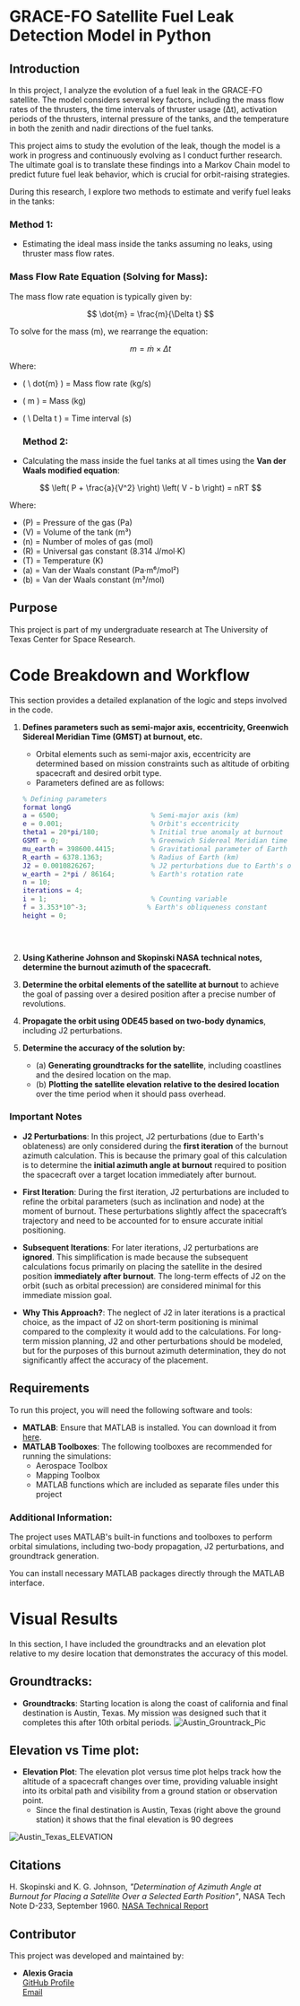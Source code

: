 # GRACE-FO Satellite Fuel Leak Detection Model in Python

## Introduction

In this project, I analyze the evolution of a fuel leak in the GRACE-FO satellite. The model considers several key factors, including the mass flow rates of the thrusters, the time intervals of thruster usage (Δt), activation periods of the thrusters, internal pressure of the tanks, and the temperature in both the zenith and nadir directions of the fuel tanks.

This project aims to study the evolution of the leak, though the model is a work in progress and continuously evolving as I conduct further research. The ultimate goal is to translate these findings into a Markov Chain model to predict future fuel leak behavior, which is crucial for orbit-raising strategies.

During this research, I explore two methods to estimate and verify fuel leaks in the tanks:

### **Method 1:**

  - Estimating the ideal mass inside the tanks assuming no leaks, using thruster mass flow rates.
### Mass Flow Rate Equation (Solving for Mass):

The mass flow rate equation is typically given by:

$$
\dot{m} = \frac{m}{\Delta t}
$$

To solve for the mass \(m\), we rearrange the equation:

$$
m = \dot{m} \times \Delta t
$$

Where:
  - \( \ dot{m} \) = Mass flow rate (kg/s)
  - \( m \) = Mass (kg)
  - \( \ Delta t \) = Time interval (s)
 

    ### **Method 2:** 

  - Calculating the mass inside the fuel tanks at all times using the **Van der Waals modified equation**:

$$
\left( P + \frac{a}{V^2} \right) \left( V - b \right) = nRT
$$

Where:
  - \(P\) = Pressure of the gas (Pa)
  - \(V\) = Volume of the tank (m³)
  - \(n\) = Number of moles of gas (mol)
  - \(R\) = Universal gas constant (8.314 J/mol·K)
  - \(T\) = Temperature (K)
  - \(a\) = Van der Waals constant (Pa·m⁶/mol²)
  - \(b\) = Van der Waals constant (m³/mol)


## Purpose

This project is part of my undergraduate research at The University of Texas Center for Space Research.








# Code Breakdown and Workflow

This section provides a detailed explanation of the logic and steps involved in the code.

1. **Defines parameters such as semi-major axis, eccentricity, Greenwich Sidereal Meridian Time (GMST) at burnout, etc.**

   - Orbital elements such as semi-major axis, eccentricity are determined based on mission constraints such as altitude of orbiting spacecraft and desired orbit type.
   - Parameters defined are as follows:

   ```MATLAB
   % Defining parameters
   format longG
   a = 6500;                       % Semi-major axis (km)
   e = 0.001;                      % Orbit's eccentricity
   theta1 = 20*pi/180;             % Initial true anomaly at burnout
   GSMT = 0;                       % Greenwich Sidereal Meridian time at burnout
   mu_earth = 398600.4415;         % Gravitational parameter of Earth (km^3/s^2)
   R_earth = 6378.1363;            % Radius of Earth (km)
   J2 = 0.0010826267;              % J2 perturbations due to Earth's obliqueness
   w_earth = 2*pi / 86164;         % Earth's rotation rate
   n = 10;
   iterations = 4;
   i = 1;                          % Counting variable
   f = 3.353*10^-3;               % Earth's obliqueness constant
   height = 0;

     
         
2. **Using Katherine Johnson and Skopinski NASA technical notes, determine the burnout azimuth of the spacecraft.**

3. **Determine the orbital elements of the satellite at burnout** to achieve the goal of passing over a desired position after a precise number of revolutions.

4. **Propagate the orbit using ODE45 based on two-body dynamics**, including J2 perturbations.

5. **Determine the accuracy of the solution by:**
   - (a) **Generating groundtracks for the satellite**, including coastlines and the desired location on the map.
   - (b) **Plotting the satellite elevation relative to the desired location** over the time period when it should pass overhead.


### Important Notes

- **J2 Perturbations**: In this project, J2 perturbations (due to Earth's oblateness) are only considered during the **first iteration** of the burnout azimuth calculation.
                        This is because the primary goal of this calculation is to determine the **initial azimuth angle at burnout** required to position the spacecraft
                        over a target location immediately after burnout.
                        
  
- **First Iteration**: During the first iteration, J2 perturbations are included to refine the orbital parameters (such as inclination and node) at the moment of burnout.
                       These perturbations slightly affect the spacecraft’s trajectory and need to be accounted for to ensure accurate initial positioning.

- **Subsequent Iterations**: For later iterations, J2 perturbations are **ignored**. This simplification is made because the subsequent calculations focus primarily on
                             placing the satellite in the desired position **immediately after burnout**. The long-term effects of J2 on the orbit (such as orbital precession)
                             are considered minimal for this immediate mission goal.

- **Why This Approach?**: The neglect of J2 in later iterations is a practical choice, as the impact of J2 on short-term positioning is minimal compared to the complexity
                          it would add to the calculations. For long-term mission planning, J2 and other perturbations should be modeled, but for the purposes of this burnout
                          azimuth determination, they do not significantly affect the accuracy of the placement.




  
## Requirements

To run this project, you will need the following software and tools:

- **MATLAB**: Ensure that MATLAB is installed. You can download it from [here](https://www.mathworks.com/products/matlab.html).
- **MATLAB Toolboxes**: The following toolboxes are recommended for running the simulations:
  - Aerospace Toolbox
  - Mapping Toolbox
  - MATLAB functions which are included as separate files under this project 

### Additional Information:
The project uses MATLAB's built-in functions and toolboxes to perform orbital simulations, including two-body propagation, J2 perturbations, and groundtrack generation.

You can install necessary MATLAB packages directly through the MATLAB interface.


# Visual Results
In this section, I have included the groundtracks and an elevation plot relative to my desire location that demonstrates the accuracy of this model.

## Groundtracks: 

- **Groundtracks**: Starting location is along the coast of california and final destination is Austin, Texas. My mission was designed such that it completes this after 10th orbital periods.
![Austin_Grountrack_Pic](https://github.com/user-attachments/assets/95396d28-e579-4f98-964d-ea55ac6b8ee7)
    
## Elevation vs Time plot: 

- **Elevation Plot**: The elevation plot versus time plot helps track how the altitude of a spacecraft changes over time, providing valuable insight into its orbital path and visibility from a ground station or observation point. 
   - Since the final destination is Austin, Texas (right above the ground station) it shows that the final elevation is 90 degrees

![Austin_Texas_ELEVATION](https://github.com/user-attachments/assets/dbe41be2-75e8-48ee-8ffe-a421fe4186d0)

## Citations

H. Skopinski and K. G. Johnson, *"Determination of Azimuth Angle at Burnout for Placing a Satellite Over a Selected Earth Position"*, NASA Tech Note D-233, September 1960. [NASA Technical Report](https://ntrs.nasa.gov/citations/19980227091)


## Contributor

This project was developed and maintained by:

- **Alexis Gracia**  
  [GitHub Profile](https://github.com/AlexisGGracia)  
  [Email](mailto:agg3455@my.utexas.edu)
